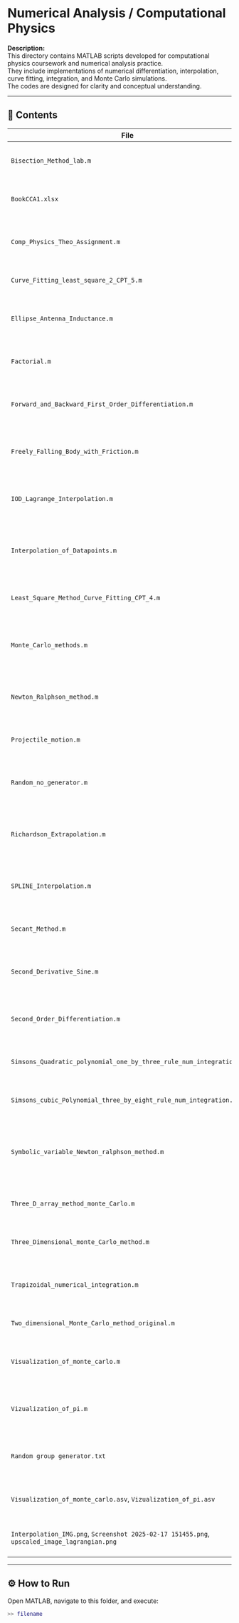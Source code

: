 # Numerical Analysis / Computational Physics

**Description:**  
This directory contains MATLAB scripts developed for computational physics coursework and numerical analysis practice.  
They include implementations of numerical differentiation, interpolation, curve fitting, integration, and Monte Carlo simulations.  
The codes are designed for clarity and conceptual understanding.

---

## 📂 Contents

| File | Description |
|------|--------------|
| `Bisection_Method_lab.m` | Root finding using the **Bisection Method**. |
| `BookCCA1.xlsx` | Dataset used for computations or curve fitting. |
| `Comp_Physics_Theo_Assignment.m` | Theoretical assignment code for computational physics. |
| `Curve_Fitting_least_square_2_CPT_5.m` | **Least squares** curve fitting implementation. |
| `Ellipse_Antenna_Inductance.m` | Calculates inductance for an elliptical antenna geometry. |
| `Factorial.m` | Computes factorial of a given number iteratively. |
| `Forward_and_Backward_First_Order_Differentiation.m` | Numerical differentiation using **forward** and **backward** schemes. |
| `Freely_Falling_Body_with_Friction.m` | Simulates motion of a falling body with air resistance. |
| `IOD_Lagrange_Interpolation.m` | **Lagrange Interpolation** implementation for given data points. |
| `Interpolation_of_Datapoints.m` | Interpolates experimental data using various interpolation techniques. |
| `Least_Square_Method_Curve_Fitting_CPT_4.m` | Another **least squares** fitting implementation (set 4). |
| `Monte_Carlo_methods.m` | Demonstrates the **Monte Carlo method** for random sampling and estimation. |
| `Newton_Ralphson_method.m` | Root finding using the **Newton–Raphson** algorithm. |
| `Projectile_motion.m` | Simulates **projectile trajectory** under gravity. |
| `Random_no_generator.m` | Generates random numbers and visualizes their distribution. |
| `Richardson_Extrapolation.m` | Demonstrates **Richardson Extrapolation** for improved derivative accuracy. |
| `SPLINE_Interpolation.m` | Performs **spline interpolation** for smooth curve fitting. |
| `Secant_Method.m` | Root finding using the **Secant Method**. |
| `Second_Derivative_Sine.m` | Calculates second derivative of sine function numerically. |
| `Second_Order_Differentiation.m` | Implements **second-order accurate differentiation** schemes. |
| `Simsons_Quadratic_polynomial_one_by_three_rule_num_integration.m` | **Simpson’s 1/3 rule** for numerical integration. |
| `Simsons_cubic_Polynomial_three_by_eight_rule_num_integration.m` | **Simpson’s 3/8 rule** for numerical integration. |
| `Symbolic_variable_Newton_ralphson_method.m` | Symbolic version of Newton–Raphson using MATLAB’s symbolic toolbox. |
| `Three_D_array_method_monte_Carlo.m` | Monte Carlo simulation using 3D arrays. |
| `Three_Dimensional_monte_Carlo_method.m` | Full **3D Monte Carlo** simulation and visualization. |
| `Trapizoidal_numerical_integration.m` | Implements **Trapezoidal Rule** for numerical integration. |
| `Two_dimensional_Monte_Carlo_method_original.m` | Monte Carlo simulation in 2D domain. |
| `Visualization_of_monte_carlo.m` | Visualization of Monte Carlo random sampling process. |
| `Vizualization_of_pi.m` | Visual demonstration of **π estimation** via Monte Carlo method. |
| `Random group generator.txt` | Text-based random group generator (non-MATLAB script). |
| `Visualization_of_monte_carlo.asv`, `Vizualization_of_pi.asv` | Auto-save backups of MATLAB scripts. |
| `Interpolation_IMG.png`, `Screenshot 2025-02-17 151455.png`, `upscaled_image_lagrangian.png` | Output or reference images from simulations. |

---

## ⚙️ How to Run

Open MATLAB, navigate to this folder, and execute:

```matlab
>> filename
